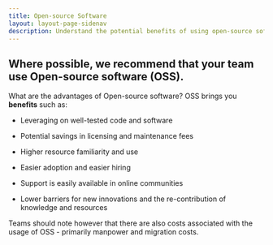 ```yaml
---
title: Open-source Software
layout: layout-page-sidenav
description: Understand the potential benefits of using open-source software in developing your product.
---
```


## Where possible, we recommend that your team use Open-source software (OSS).

What are the advantages of Open-source software? OSS brings you **benefits** such as:

*   Leveraging on well-tested code and software
    
*   Potential savings in licensing and maintenance fees
    
*   Higher resource familiarity and use
    
*   Easier adoption and easier hiring
    
*   Support is easily available in online communities
    
*   Lower barriers for new innovations and the re-contribution of knowledge and resources
    

Teams should note however that there are also costs associated with the usage of OSS - primarily manpower and migration costs.